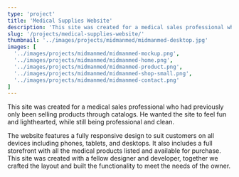 ```yaml
---
type: 'project'
title: 'Medical Supplies Website'
description: 'This site was created for a medical sales professional who had previously only been selling products through catalogs. He wanted the site to feel fun and lighthearted, while still being professional and clean.'
slug: '/projects/medical-supplies-website/'
thumbnail: '../images/projects/midmanmed/midmanmed-desktop.jpg'
images: [
  '../images/projects/midmanmed/midmanmed-mockup.png',
  '../images/projects/midmanmed/midmanmed-home.png',
  '../images/projects/midmanmed/midmanmed-product.png',
  '../images/projects/midmanmed/midmanmed-shop-small.png',
  '../images/projects/midmanmed/midmanmed-contact.png'
]
---
```


This site was created for a medical sales professional who had previously only been selling products through catalogs. He wanted the site to feel fun and lighthearted, while still being professional and clean. 

The website features a fully responsive design to suit customers on all devices including phones, tablets, and desktops. It also includes a full storefront with all the medical products listed and available for purchase. This site was created with a fellow designer and developer, together we crafted the layout and built the functionality to meet the needs of the owner.
